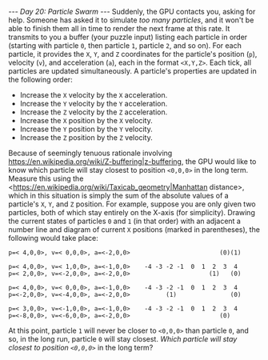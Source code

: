 *--- Day 20: Particle Swarm ---*
Suddenly, the GPU contacts you, asking for help. Someone has asked it to simulate _too many particles_, and it won't be able to finish them all in time to render the next frame at this rate.
It transmits to you a buffer (your puzzle input) listing each particle in order (starting with particle `0`, then particle `1`, particle `2`, and so on). For each particle, it provides the `X`, `Y`, and `Z` coordinates for the particle's position (`p`), velocity (`v`), and acceleration (`a`), each in the format `<X,Y,Z>`.
Each tick, all particles are updated simultaneously. A particle's properties are updated in the following order:

- Increase the `X` velocity by the `X` acceleration.
- Increase the `Y` velocity by the `Y` acceleration.
- Increase the `Z` velocity by the `Z` acceleration.
- Increase the `X` position by the `X` velocity.
- Increase the `Y` position by the `Y` velocity.
- Increase the `Z` position by the `Z` velocity.

Because of seemingly tenuous rationale involving <https://en.wikipedia.org/wiki/Z-buffering|z-buffering>, the GPU would like to know which particle will stay closest to position `<0,0,0>` in the long term. Measure this using the <https://en.wikipedia.org/wiki/Taxicab_geometry|Manhattan distance>, which in this situation is simply the sum of the absolute values of a particle's `X`, `Y`, and `Z` position.
For example, suppose you are only given two particles, both of which stay entirely on the X-axis (for simplicity). Drawing the current states of particles `0` and `1` (in that order) with an adjacent a number line and diagram of current `X` positions (marked in parentheses), the following would take place:
```p=< 3,0,0>, v=< 2,0,0>, a=<-1,0,0>    -4 -3 -2 -1  0  1  2  3  4
p=< 4,0,0>, v=< 0,0,0>, a=<-2,0,0>                         (0)(1)

p=< 4,0,0>, v=< 1,0,0>, a=<-1,0,0>    -4 -3 -2 -1  0  1  2  3  4
p=< 2,0,0>, v=<-2,0,0>, a=<-2,0,0>                      (1)   (0)

p=< 4,0,0>, v=< 0,0,0>, a=<-1,0,0>    -4 -3 -2 -1  0  1  2  3  4
p=<-2,0,0>, v=<-4,0,0>, a=<-2,0,0>          (1)               (0)

p=< 3,0,0>, v=<-1,0,0>, a=<-1,0,0>    -4 -3 -2 -1  0  1  2  3  4
p=<-8,0,0>, v=<-6,0,0>, a=<-2,0,0>                         (0)
```
At this point, particle `1` will never be closer to `<0,0,0>` than particle `0`, and so, in the long run, particle `0` will stay closest.
_Which particle will stay closest to position `<0,0,0>`_ in the long term?

